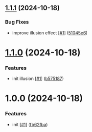 ## [1.1.1](https://github.com/d3p1/merriweather-illusion/compare/v1.1.0...v1.1.1) (2024-10-18)


### Bug Fixes

* improve illusion effect [[#1](https://github.com/d3p1/merriweather-illusion/issues/1)] ([51045e6](https://github.com/d3p1/merriweather-illusion/commit/51045e60260c6712728bd19000dc81a5cc0da646))

# [1.1.0](https://github.com/d3p1/merriweather-illusion/compare/v1.0.0...v1.1.0) (2024-10-18)


### Features

* init illusion [[#1](https://github.com/d3p1/merriweather-illusion/issues/1)] ([b575187](https://github.com/d3p1/merriweather-illusion/commit/b57518798836e0950284c5f5303443093cd72b1d))

# 1.0.0 (2024-10-18)


### Features

* init [[#1](https://github.com/d3p1/merriweather-illusion/issues/1)] ([fb62fba](https://github.com/d3p1/merriweather-illusion/commit/fb62fba6285420d7b0bd9ed47e85c8f5a7bae2b8))
